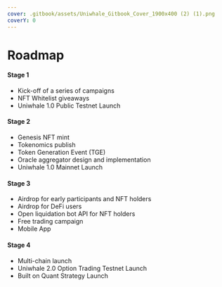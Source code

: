 ```yaml
---
cover: .gitbook/assets/Uniwhale_Gitbook_Cover_1900x400 (2) (1).png
coverY: 0
---
```


# Roadmap

#### Stage 1

* Kick-off of a series of campaigns
* NFT Whitelist giveaways
* Uniwhale 1.0 Public Testnet Launch

#### Stage 2

* Genesis NFT mint
* Tokenomics publish
* Token Generation Event (TGE)
* Oracle aggregator design and implementation
* Uniwhale 1.0 Mainnet Launch

#### Stage 3

* Airdrop for early participants and NFT holders
* Airdrop for DeFi users
* Open liquidation bot API for NFT holders
* Free trading campaign
* Mobile App

#### Stage 4

* Multi-chain launch
* Uniwhale 2.0 Option Trading Testnet Launch
* Built on Quant Strategy Launch


